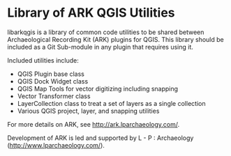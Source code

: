 # Library of ARK QGIS Utilities

libarkqgis is a library of common code utilities to be shared between Archaeological Recording Kit (ARK) plugins for QGIS. This library should be included as a Git Sub-module in any plugin that requires using it.

Included utilities include:
* QGIS Plugin base class
* QGIS Dock Widget class
* QGIS Map Tools for vector digitizing including snapping
* Vector Transformer class
* LayerCollection class to treat a set of layers as a single collection
* Various QGIS project, layer, and snapping utilities

For more details on ARK, see http://ark.lparchaeology.com/.

Development of ARK is led and supported by L - P : Archaeology (http://www.lparchaeology.com/).
